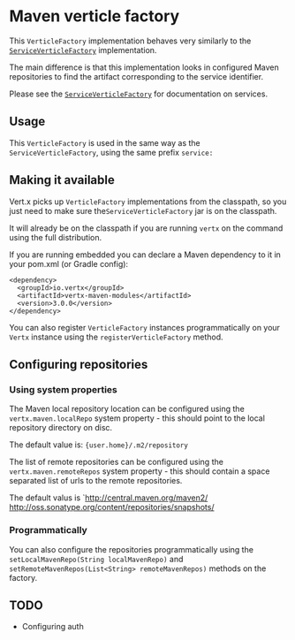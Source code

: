 # Maven verticle factory

This `VerticleFactory` implementation behaves very similarly to the [`ServiceVerticleFactory`](https://github.com/vert-x3/vertx-service-factory) implementation.

The main difference is that this implementation looks in configured Maven repositories to find the artifact
corresponding to the service identifier.

Please see the [`ServiceVerticleFactory`](https://github.com/vert-x3/vertx-service-factory) for documentation on
 services.

## Usage

This `VerticleFactory` is used in the same way as the `ServiceVerticleFactory`, using the same prefix `service:`

## Making it available    
    
Vert.x picks up `VerticleFactory` implementations from the classpath, so you just need to make sure the`ServiceVerticleFactory`
 jar is on the classpath.
    
It will already be on the classpath if you are running `vertx` on the command using the full distribution.

If you are running embedded you can declare a Maven dependency to it in your pom.xml (or Gradle config):

    <dependency>
      <groupId>io.vertx</groupId>
      <artifactId>vertx-maven-modules</artifactId>
      <version>3.0.0</version>
    </dependency>
    
You can also register `VerticleFactory` instances programmatically on your `Vertx` instance using the `registerVerticleFactory`
method.

## Configuring repositories

### Using system properties

The Maven local repository location can be configured using the `vertx.maven.localRepo` system property - this should
point to the local repository directory on disc.

The default value is: `{user.home}/.m2/repository`

The list of remote repositories can be configured using the `vertx.maven.remoteRepos` system property - this should
contain a space separated list of urls to the remote repositories.

The default valus is `http://central.maven.org/maven2/ http://oss.sonatype.org/content/repositories/snapshots/

### Programmatically

You can also configure the repositories programmatically using the `setLocalMavenRepo(String localMavenRepo)` and 
`setRemoteMavenRepos(List<String> remoteMavenRepos)` methods on the factory.

## TODO

* Configuring auth
